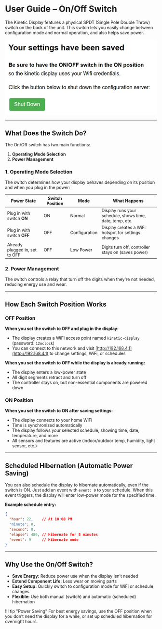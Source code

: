 # User Guide – On/Off Switch

The Kinetic Display features a physical SPDT (Single Pole Double Throw) switch on the back of the unit. This switch lets you easily change between configuration mode and normal operation, and also helps save power.

![Switch Position Diagram](../img/user-guide-settings/settings-3.webp)

---

## What Does the Switch Do?

The On/Off switch has two main functions:

1. **Operating Mode Selection**
2. **Power Management**

### 1. Operating Mode Selection

The switch determines how your display behaves depending on its position and when you plug in the power:

| Power State                | Switch Position | Mode            | What Happens                                                        |
|---------------------------|-----------------|-----------------|---------------------------------------------------------------------|
| Plug in with switch **ON** | ON              | Normal          | Display runs your schedule, shows time, date, temp, etc.            |
| Plug in with switch **OFF**| OFF             | Configuration   | Display creates a WiFi hotspot for settings changes                 |
| Already plugged in, set to OFF | OFF         | Low Power       | Digits turn off, controller stays on (saves power)                  |

### 2. Power Management

The switch controls a relay that turn off the digits when they're not needed, reducing energy use and wear.

---

## How Each Switch Position Works

### OFF Position

**When you set the switch to OFF and plug in the display:**

- The display creates a WiFi access point named `kinetic-display` (password: `12oclock`)
- You can connect to this network and visit [http://192.168.4.1](http://192.168.4.1) to change settings, WiFi, or schedules

**When you set the switch to OFF while the display is already running:**

- The display enters a low-power state
- All digit segments retract and turn off
- The controller stays on, but non-essential components are powered down

### ON Position

**When you set the switch to ON after saving settings:**

- The display connects to your home WiFi
- Time is synchronized automatically
- The display follows your selected schedule, showing time, date, temperature, and more
- All sensors and features are active (indoor/outdoor temp, humidity, light sensor, etc.)

---

## Scheduled Hibernation (Automatic Power Saving)

You can also schedule the display to hibernate automatically, even if the switch is ON. Just add an event with `event: 9` to your schedule. When this event triggers, the display will enter low-power mode for the specified time.

**Example schedule entry:**

```json
{
  "hour": 22,    // At 10:00 PM
  "minute": 0,
  "second": 0,
  "elapse": 480, // Hibernate for 8 minutes
  "event": 9     // Hibernate mode
}
```

---

## Why Use the On/Off Switch?

- **Save Energy:** Reduce power use when the display isn’t needed
- **Extend Component Life:** Less wear on moving parts
- **Easy Setup:** Quickly switch to configuration mode for WiFi or schedule changes
- **Flexible:** Use both manual (switch) and automatic (scheduled) hibernation

!!! tip "Power Saving"
    For best energy savings, use the OFF position when you don’t need the display for a while, or set up scheduled hibernation for overnight hours.
